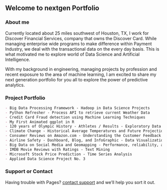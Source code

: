 ## Welcome to nextgen Portfolio

### About me

Currently located about 25 miles southwest of Houston, TX, I work for Discover Financial Services, company that owns the Discover Card. While managing enterprise wide programs to make difference within Payment Industry, we deal with the transactional data on the every day basis. This is what motivated me to explore world of Data Science and Artificial Intelligence.

With my background in engineering, managing projects by profession and recent exposure to the area of machine learning, I am excited to share my next generation portfolio for you all to explore the power of predictive analytics.

### Project Portfolio

```markdown
- Big Data Processing Framework - Hadoop in Data Science Projects
- Python Refresher - Process API to retrieve current Weather Data
- Credit Card Fraud detection using Machine Learning Techniques
- My First Animated ggplot in R
- 120 years of Olympic History - Athletes / Results - Exploratory Data Analysis
- Climate Change - Historical Average Temperatures and Future Projections
- Consumer Reviews on Amazon.com - Understanding the Customer Feedback - Data Mining
- Airline Safety - Dashboard, Blog, and InfoGraphic - Data Visualization
- Big Data on Social Media and Geomapping - Performance, reliability, and Scalability
- IMDB Movie Reviews with Ratings - Text Mining
- Microsoft Stock Price Prediction - Time Series Analysis
- Applied Data Science Project No. 3
```

### Support or Contact

Having trouble with Pages? [contact support](mailto:mkalkar@gmail.com) and we’ll help you sort it out.

